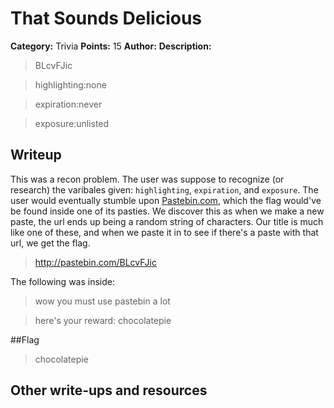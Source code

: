 # That Sounds Delicious

**Category:** Trivia
**Points:** 15
**Author:** 
**Description:**

>BLcvFJic

> highlighting:none

> expiration:never

> exposure:unlisted



## Writeup
This was a recon problem. The user was suppose to recognize (or research) the varibales given: ```highlighting```, ```expiration```, and ```exposure```. The user would eventually stumble upon [Pastebin.com](http://pastebin.com/), which the flag would've be found inside one of its pasties. We discover this as when we make a new paste, the url ends up being a random string of characters. Our title is much like one of these, and when we paste it in to see if there's a paste with that url, we get the flag.

> http://pastebin.com/BLcvFJic

The following was inside:

>wow you must use pastebin a lot

>here's your reward: chocolatepie


##Flag

>chocolatepie

## Other write-ups and resources
